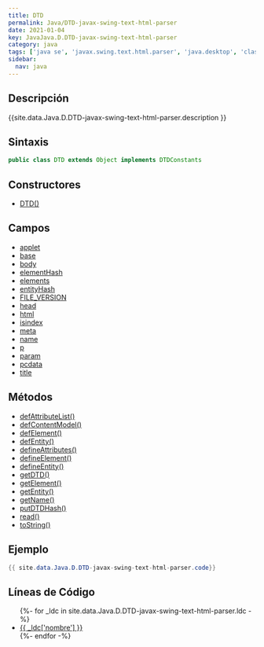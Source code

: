 ```yaml
---
title: DTD
permalink: Java/DTD-javax-swing-text-html-parser
date: 2021-01-04
key: JavaJava.D.DTD-javax-swing-text-html-parser
category: java
tags: ['java se', 'javax.swing.text.html.parser', 'java.desktop', 'clase java', 'Java 1.0']
sidebar: 
  nav: java
---
```


## Descripción
{{site.data.Java.D.DTD-javax-swing-text-html-parser.description }}

## Sintaxis
~~~java
public class DTD extends Object implements DTDConstants
~~~

## Constructores
* [DTD()](/Java/DTD-javax-swing-text-html-parser/DTD/)

## Campos
* [applet](/Java/DTD-javax-swing-text-html-parser/applet)
* [base](/Java/DTD-javax-swing-text-html-parser/base)
* [body](/Java/DTD-javax-swing-text-html-parser/body)
* [elementHash](/Java/DTD-javax-swing-text-html-parser/elementHash)
* [elements](/Java/DTD-javax-swing-text-html-parser/elements)
* [entityHash](/Java/DTD-javax-swing-text-html-parser/entityHash)
* [FILE_VERSION](/Java/DTD-javax-swing-text-html-parser/FILE_VERSION)
* [head](/Java/DTD-javax-swing-text-html-parser/head)
* [html](/Java/DTD-javax-swing-text-html-parser/html)
* [isindex](/Java/DTD-javax-swing-text-html-parser/isindex)
* [meta](/Java/DTD-javax-swing-text-html-parser/meta)
* [name](/Java/DTD-javax-swing-text-html-parser/name)
* [p](/Java/DTD-javax-swing-text-html-parser/p)
* [param](/Java/DTD-javax-swing-text-html-parser/param)
* [pcdata](/Java/DTD-javax-swing-text-html-parser/pcdata)
* [title](/Java/DTD-javax-swing-text-html-parser/title)

## Métodos
* [defAttributeList()](/Java/DTD-javax-swing-text-html-parser/defAttributeList)
* [defContentModel()](/Java/DTD-javax-swing-text-html-parser/defContentModel)
* [defElement()](/Java/DTD-javax-swing-text-html-parser/defElement)
* [defEntity()](/Java/DTD-javax-swing-text-html-parser/defEntity)
* [defineAttributes()](/Java/DTD-javax-swing-text-html-parser/defineAttributes)
* [defineElement()](/Java/DTD-javax-swing-text-html-parser/defineElement)
* [defineEntity()](/Java/DTD-javax-swing-text-html-parser/defineEntity)
* [getDTD()](/Java/DTD-javax-swing-text-html-parser/getDTD)
* [getElement()](/Java/DTD-javax-swing-text-html-parser/getElement)
* [getEntity()](/Java/DTD-javax-swing-text-html-parser/getEntity)
* [getName()](/Java/DTD-javax-swing-text-html-parser/getName)
* [putDTDHash()](/Java/DTD-javax-swing-text-html-parser/putDTDHash)
* [read()](/Java/DTD-javax-swing-text-html-parser/read)
* [toString()](/Java/DTD-javax-swing-text-html-parser/toString)

## Ejemplo
~~~java
{{ site.data.Java.D.DTD-javax-swing-text-html-parser.code}}
~~~

## Líneas de Código
<ul>
{%- for _ldc in site.data.Java.D.DTD-javax-swing-text-html-parser.ldc -%}
   <li>
       <a href="{{_ldc['url'] }}">{{ _ldc['nombre'] }}</a>
   </li>
{%- endfor -%}
</ul>
